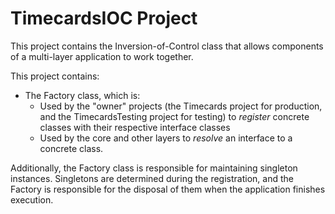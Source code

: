 ﻿# TimecardsIOC Project

This project contains the Inversion-of-Control class that allows components of a multi-layer application to work together.

This project contains:

* The Factory class, which is:
  * Used by the "owner" projects (the Timecards project for production, and the TimecardsTesting project for testing) to _register_ concrete classes with their respective interface classes
  * Used by the core and other layers to _resolve_ an interface to a concrete class.

Additionally, the Factory class is responsible for maintaining singleton instances.  Singletons are determined during the registration, and the Factory is responsible for the disposal of them when the application finishes execution.
